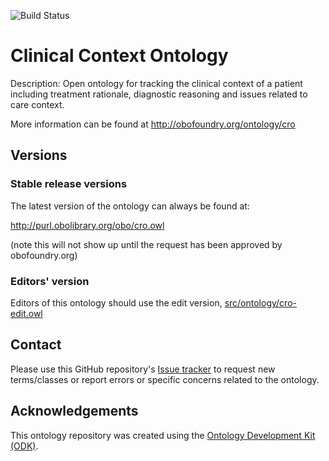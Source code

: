
![Build Status](https://github.com/ozborn/clinreason/workflows/CI/badge.svg)
# Clinical Context Ontology

Description: Open ontology for tracking the clinical context of a patient including treatment rationale, diagnostic reasoning and issues related to care context.

More information can be found at http://obofoundry.org/ontology/cro

## Versions

### Stable release versions

The latest version of the ontology can always be found at:

http://purl.obolibrary.org/obo/cro.owl

(note this will not show up until the request has been approved by obofoundry.org)

### Editors' version

Editors of this ontology should use the edit version, [src/ontology/cro-edit.owl](src/ontology/cro-edit.owl)

## Contact

Please use this GitHub repository's [Issue tracker](https://github.com/ozborn/clinreason/issues) to request new terms/classes or report errors or specific concerns related to the ontology.

## Acknowledgements

This ontology repository was created using the [Ontology Development Kit (ODK)](https://github.com/INCATools/ontology-development-kit).
